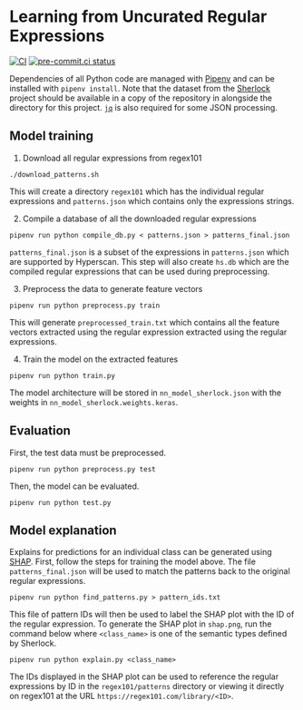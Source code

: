 # Learning from Uncurated Regular Expressions

[![CI](https://github.com/dataunitylab/semantic-regex/actions/workflows/ci.yml/badge.svg)](https://github.com/dataunitylab/semantic-regex/actions/workflows/ci.yml)
[![pre-commit.ci status](https://results.pre-commit.ci/badge/github/dataunitylab/semantic-regex/main.svg)](https://results.pre-commit.ci/latest/github/dataunitylab/semantic-regex/main)

Dependencies of all Python code are managed with [Pipenv](https://pipenv.pypa.io/en/latest/) and can be installed with `pipenv install`.
Note that the dataset from the [Sherlock](https://github.com/mitmedialab/sherlock-project) project should be available in a copy of the repository in alongside the directory for this project.
[`jq`](https://jqlang.github.io/jq/) is also required for some JSON processing.

## Model training

1. Download all regular expressions from regex101

`./download_patterns.sh`

This will create a directory `regex101` which has the individual regular expressions and `patterns.json` which contains only the expressions strings.

2. Compile a database of all the downloaded regular expressions

`pipenv run python compile_db.py < patterns.json > patterns_final.json`

`patterns_final.json` is a subset of the expressions in `patterns.json` which are supported by Hyperscan.
This step will also create `hs.db` which are the compiled regular expressions that can be used during preprocessing.

3. Preprocess the data to generate feature vectors

`pipenv run python preprocess.py train`

This will generate `preprocessed_train.txt` which contains all the feature vectors extracted using the regular expression extracted using the regular expressions.

4. Train the model on the extracted features

`pipenv run python train.py`

The model architecture will be stored in `nn_model_sherlock.json` with the weights in `nn_model_sherlock.weights.keras`.

## Evaluation

First, the test data must be preprocessed.

`pipenv run python preprocess.py test`

Then, the model can be evaluated.

`pipenv run python test.py`

## Model explanation

Explains for predictions for an individual class can be generated using [SHAP](https://shap.readthedocs.io/en/latest/).
First, follow the steps for training the model above.
The file `patterns_final.json` will be used to match the patterns back to the original regular expressions.

`pipenv run python find_patterns.py > pattern_ids.txt`

This file of pattern IDs will then be used to label the SHAP plot with the ID of the regular expression.
To generate the SHAP plot in `shap.png`, run the command below where `<class_name>` is one of the semantic types defined by Sherlock.

`pipenv run python explain.py <class_name>`

The IDs displayed in the SHAP plot can be used to reference the regular expressions by ID in the `regex101/patterns` directory or viewing it directly on regex101 at the URL `https://regex101.com/library/<ID>`.

